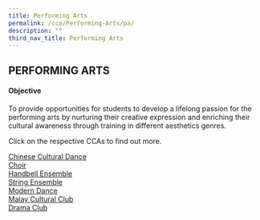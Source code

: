```yaml
---
title: Performing Arts
permalink: /cca/Performing-Arts/pa/
description: ""
third_nav_title: Performing Arts
---
```

## PERFORMING ARTS

#### Objective

To provide opportunities for students to develop a lifelong passion for the performing arts by nurturing their creative expression and enriching their cultural awareness through training in different aesthetics genres.

Click on the respective CCAs to find out more.

[Chinese Cultural Dance](/cca/Performing-Arts/ccd/)<br>
[Choir](/cca/Performing-Arts/choir/)<br>
[Handbell Ensemble](/cca/Performing-Arts/hbe/)<br>
[String Ensemble](/cca/Performing-Arts/se/)<br>
[Modern Dance](/cca/Performing-Arts/md/)<br>
[Malay Cultural Club](/cca/Performing-Arts/mcd/)<br>
[Drama Club](/cca/Performing-Arts/dc/)